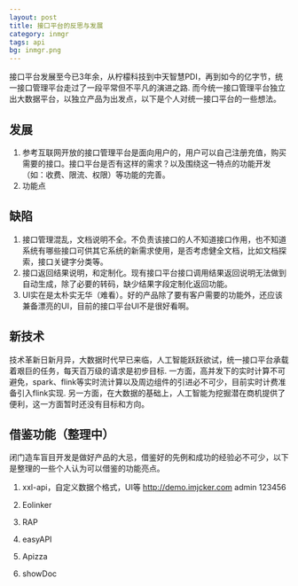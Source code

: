```yaml
---
layout: post
title: 接口平台的反思与发展
category: inmgr
tags: api
bg: inmgr.png
---
```


接口平台发展至今已3年余，从柠檬科技到中天智慧PDI，再到如今的亿字节，统一接口管理平台走过了一段平常但不平凡的演进之路. 而今统一接口管理平台独立出大数据平台，以独立产品为出发点，以下是个人对统一接口平台的一些想法。

## 发展

1. 参考互联网开放的接口管理平台是面向用户的，用户可以自己注册充值，购买需要的接口。接口平台是否有这样的需求？以及围绕这一特点的功能开发（如：收费、限流、权限）等功能的完善。
2. 功能点

## 缺陷

1. 接口管理混乱，文档说明不全。不负责该接口的人不知道接口作用，也不知道系统有哪些接口可供其它系统的新需求使用，是否考虑健全文档，比如文档探索，接口关键字分类等。
2. 接口返回结果说明，和定制化。现有接口平台接口调用结果返回说明无法做到自动生成，除了必要的转码，缺少结果字段定制化返回功能。
3. UI实在是太朴实无华（难看）。好的产品除了要有客户需要的功能外，还应该兼备漂亮的UI，目前的接口平台UI不是很好看啊。

## 新技术
技术革新日新月异，大数据时代早已来临，人工智能跃跃欲试，统一接口平台承载着艰巨的任务，每天百万级的请求是初步目标. 一方面，高并发下的实时计算不可避免，spark、flink等实时流计算以及周边组件的引进必不可少，目前实时计费准备引入flink实现. 另一方面，在大数据的基础上，人工智能为挖掘潜在商机提供了便利，这一方面暂时还没有目标和方向。

## 借鉴功能（整理中）
闭门造车盲目开发是做好产品的大忌，借鉴好的先例和成功的经验必不可少，以下是整理的一些个人认为可以借鉴的功能亮点。
1. xxl-api，自定义数据个格式，UI等
    http://demo.imjcker.com admin 123456
2. Eolinker

3. RAP

4. easyAPI

5. Apizza

6. showDoc




